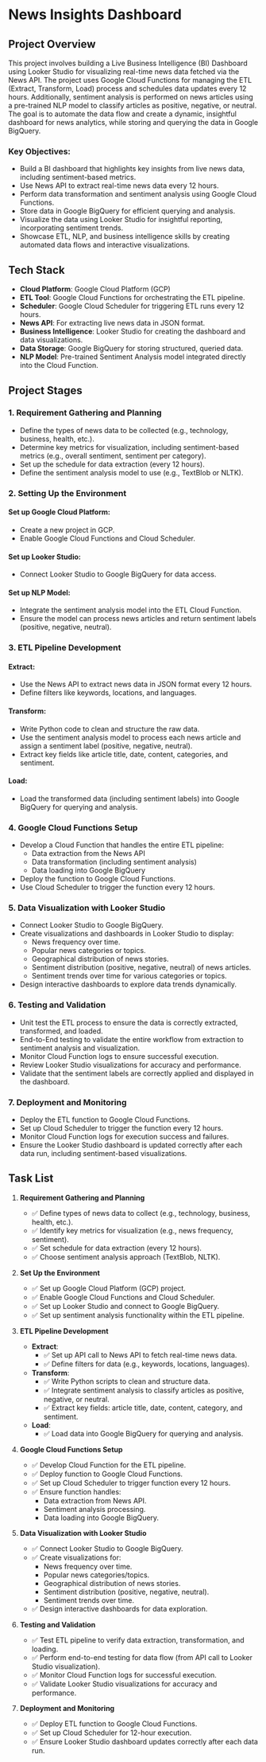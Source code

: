 # News Insights Dashboard

## Project Overview
This project involves building a Live Business Intelligence (BI) Dashboard using Looker Studio for visualizing real-time news data fetched via the News API. The project uses Google Cloud Functions for managing the ETL (Extract, Transform, Load) process and schedules data updates every 12 hours. Additionally, sentiment analysis is performed on news articles using a pre-trained NLP model to classify articles as positive, negative, or neutral. The goal is to automate the data flow and create a dynamic, insightful dashboard for news analytics, while storing and querying the data in Google BigQuery.

### Key Objectives:
- Build a BI dashboard that highlights key insights from live news data, including sentiment-based metrics.
- Use News API to extract real-time news data every 12 hours.
- Perform data transformation and sentiment analysis using Google Cloud Functions.
- Store data in Google BigQuery for efficient querying and analysis.
- Visualize the data using Looker Studio for insightful reporting, incorporating sentiment trends.
- Showcase ETL, NLP, and business intelligence skills by creating automated data flows and interactive visualizations.

## Tech Stack
- **Cloud Platform**: Google Cloud Platform (GCP)
- **ETL Tool**: Google Cloud Functions for orchestrating the ETL pipeline.
- **Scheduler**: Google Cloud Scheduler for triggering ETL runs every 12 hours.
- **News API**: For extracting live news data in JSON format.
- **Business Intelligence**: Looker Studio for creating the dashboard and data visualizations.
- **Data Storage**: Google BigQuery for storing structured, queried data.
- **NLP Model**: Pre-trained Sentiment Analysis model integrated directly into the Cloud Function.

## Project Stages

### 1. Requirement Gathering and Planning
- Define the types of news data to be collected (e.g., technology, business, health, etc.).  
- Determine key metrics for visualization, including sentiment-based metrics (e.g., overall sentiment, sentiment per category).  
- Set up the schedule for data extraction (every 12 hours).  
- Define the sentiment analysis model to use (e.g., TextBlob or NLTK).  

### 2. Setting Up the Environment
#### Set up Google Cloud Platform:
- Create a new project in GCP.  
- Enable Google Cloud Functions and Cloud Scheduler.  

#### Set up Looker Studio:
- Connect Looker Studio to Google BigQuery for data access.  

#### Set up NLP Model:
- Integrate the sentiment analysis model into the ETL Cloud Function.
- Ensure the model can process news articles and return sentiment labels (positive, negative, neutral).  

### 3. ETL Pipeline Development
#### Extract:
- Use the News API to extract news data in JSON format every 12 hours.  
- Define filters like keywords, locations, and languages.  

#### Transform:
- Write Python code to clean and structure the raw data.  
- Use the sentiment analysis model to process each news article and assign a sentiment label (positive, negative, neutral).  
- Extract key fields like article title, date, content, categories, and sentiment.  

#### Load:
- Load the transformed data (including sentiment labels) into Google BigQuery for querying and analysis.  

### 4. Google Cloud Functions Setup
- Develop a Cloud Function that handles the entire ETL pipeline:
  - Data extraction from the News API
  - Data transformation (including sentiment analysis)
  - Data loading into Google BigQuery
- Deploy the function to Google Cloud Functions.
- Use Cloud Scheduler to trigger the function every 12 hours.

### 5. Data Visualization with Looker Studio
- Connect Looker Studio to Google BigQuery.  
- Create visualizations and dashboards in Looker Studio to display:
   - News frequency over time.
   - Popular news categories or topics.
   - Geographical distribution of news stories.
   - Sentiment distribution (positive, negative, neutral) of news articles.
   - Sentiment trends over time for various categories or topics.  
- Design interactive dashboards to explore data trends dynamically.  

### 6. Testing and Validation
- Unit test the ETL process to ensure the data is correctly extracted, transformed, and loaded.  
- End-to-End testing to validate the entire workflow from extraction to sentiment analysis and visualization.  
- Monitor Cloud Function logs to ensure successful execution.  
- Review Looker Studio visualizations for accuracy and performance.  
- Validate that the sentiment labels are correctly applied and displayed in the dashboard.  

### 7. Deployment and Monitoring
- Deploy the ETL function to Google Cloud Functions.
- Set up Cloud Scheduler to trigger the function every 12 hours.
- Monitor Cloud Function logs for execution success and failures.
- Ensure the Looker Studio dashboard is updated correctly after each data run, including sentiment-based visualizations.  

## Task List
1. **Requirement Gathering and Planning**
    - ✅ Define types of news data to collect (e.g., technology, business, health, etc.).
    - ✅ Identify key metrics for visualization (e.g., news frequency, sentiment).
    - ✅ Set schedule for data extraction (every 12 hours).
    - ✅ Choose sentiment analysis approach (TextBlob, NLTK).

2. **Set Up the Environment**
    - ✅ Set up Google Cloud Platform (GCP) project.
    - ✅ Enable Google Cloud Functions and Cloud Scheduler.
    - ✅ Set up Looker Studio and connect to Google BigQuery.
    - ✅ Set up sentiment analysis functionality within the ETL pipeline.

3. **ETL Pipeline Development**
    - **Extract**:
        - ✅ Set up API call to News API to fetch real-time news data.
        - ✅ Define filters for data (e.g., keywords, locations, languages).
    - **Transform**:
        - ✅ Write Python scripts to clean and structure data.
        - ✅ Integrate sentiment analysis to classify articles as positive, negative, or neutral.
        - ✅ Extract key fields: article title, date, content, category, and sentiment.
    - **Load**:
        - ✅ Load data into Google BigQuery for querying and analysis.

4. **Google Cloud Functions Setup**
    - ✅ Develop Cloud Function for the ETL pipeline.
    - ✅ Deploy function to Google Cloud Functions.
    - ✅ Set up Cloud Scheduler to trigger function every 12 hours.
    - ✅ Ensure function handles:
        - Data extraction from News API.
        - Sentiment analysis processing.
        - Data loading into Google BigQuery.

5. **Data Visualization with Looker Studio**
    - ✅ Connect Looker Studio to Google BigQuery.
    - ✅ Create visualizations for:
        - News frequency over time.
        - Popular news categories/topics.
        - Geographical distribution of news stories.
        - Sentiment distribution (positive, negative, neutral).
        - Sentiment trends over time.
    - ✅ Design interactive dashboards for data exploration.

6. **Testing and Validation**
    - ✅ Test ETL pipeline to verify data extraction, transformation, and loading.
    - ✅ Perform end-to-end testing for data flow (from API call to Looker Studio visualization).
    - ✅ Monitor Cloud Function logs for successful execution.
    - ✅ Validate Looker Studio visualizations for accuracy and performance.

7. **Deployment and Monitoring**
    - ✅ Deploy ETL function to Google Cloud Functions.
    - ✅ Set up Cloud Scheduler for 12-hour execution.
    - ✅ Ensure Looker Studio dashboard updates correctly after each data run.